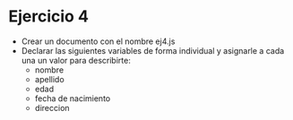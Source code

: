 # Ejercicio 4

- Crear un documento con el nombre ej4.js
- Declarar las siguientes variables de forma individual y asignarle a cada una un valor para describirte:
  - nombre
  - apellido
  - edad
  - fecha de nacimiento
  - direccion
